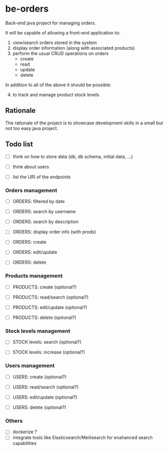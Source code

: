 # be-orders
Back-end java project for managing orders.

It will be capable of allowing a front-end application to:

1. view/search orders stored in the system
2. display order information (along with associated products)
3. perform the usual CRUD operations on orders 
	- create
	- read
	- update
	- delete

In addition to all of the above it should be possible:

4. to track and manage product stock levels


## Rationale

The rationale of the project is to showcase development skills in a small but not too easy java project.

##  Todo list

- [ ] think on how to store data (db, db schema, initial data, ...)
- [ ] think about users
- [ ] list the URI of the endpoints


### Orders management

- [ ] ORDERS: filtered by date
- [ ] ORDERS: search by username
- [ ] ORDERS: search by description
- [ ] ORDERS: display order info (with prods)
- [ ] ORDERS: create
- [ ] ORDERS: edit/update
- [ ] ORDERS: delete


### Products management

- [ ] PRODUCTS: create (optional?)
- [ ] PRODUCTS: read/search (optional?)
- [ ] PRODUCTS: edit/update (optional?)
- [ ] PRODUCTS: delete (optional?)


### Stock levels management

- [ ] STOCK levels: search (optional?)
- [ ] STOCK levels: increase (optional?)


### Users management

- [ ] USERS: create (optional?)
- [ ] USERS: read/search (optional?)
- [ ] USERS: edit/update (optional?)
- [ ] USERS: delete (optional?)


### Others

- [ ] dockerize ?
- [ ] integrate tools like Elasticsearch/Meilisearch for enahanced search capabilities